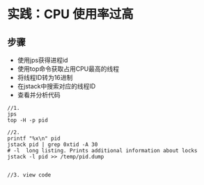 # 实践：CPU 使用率过高

## 步骤

* 使用jps获得进程id
* 使用top命令获取占用CPU最高的线程
* 将线程ID转为16进制
* 在jstack中搜索对应的线程ID
* 查看并分析代码

```text
//1. 
jps 
top -H -p pid

//2.
printf "%x\n" pid
jstack pid | grep 0xtid -A 30
# -l  long listing. Prints additional information about locks
jstack -l pid >> /temp/pid.dump 


//3. view code

```



